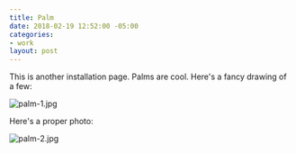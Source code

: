 ```yaml
---
title: Palm
date: 2018-02-19 12:52:00 -05:00
categories:
- work
layout: post
---
```


This is another installation page. Palms are cool. Here's a fancy drawing of a few:

![palm-1.jpg](/uploads/palm-1.jpg)

Here's a proper photo:

![palm-2.jpg](/uploads/palm-2.jpg)

